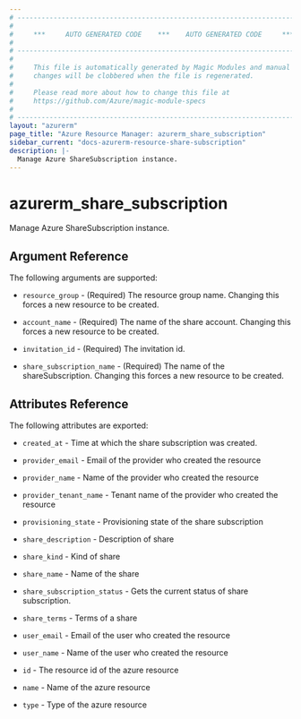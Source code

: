 ```yaml
---
# ----------------------------------------------------------------------------
#
#     ***     AUTO GENERATED CODE    ***    AUTO GENERATED CODE     ***
#
# ----------------------------------------------------------------------------
#
#     This file is automatically generated by Magic Modules and manual
#     changes will be clobbered when the file is regenerated.
#
#     Please read more about how to change this file at
#     https://github.com/Azure/magic-module-specs
#
# ----------------------------------------------------------------------------
layout: "azurerm"
page_title: "Azure Resource Manager: azurerm_share_subscription"
sidebar_current: "docs-azurerm-resource-share-subscription"
description: |-
  Manage Azure ShareSubscription instance.
---
```


# azurerm_share_subscription

Manage Azure ShareSubscription instance.


## Argument Reference

The following arguments are supported:

* `resource_group` - (Required) The resource group name. Changing this forces a new resource to be created.

* `account_name` - (Required) The name of the share account. Changing this forces a new resource to be created.

* `invitation_id` - (Required) The invitation id.

* `share_subscription_name` - (Required) The name of the shareSubscription. Changing this forces a new resource to be created.

## Attributes Reference

The following attributes are exported:

* `created_at` - Time at which the share subscription was created.

* `provider_email` - Email of the provider who created the resource

* `provider_name` - Name of the provider who created the resource

* `provider_tenant_name` - Tenant name of the provider who created the resource

* `provisioning_state` - Provisioning state of the share subscription

* `share_description` - Description of share

* `share_kind` - Kind of share

* `share_name` - Name of the share

* `share_subscription_status` - Gets the current status of share subscription.

* `share_terms` - Terms of a share

* `user_email` - Email of the user who created the resource

* `user_name` - Name of the user who created the resource

* `id` - The resource id of the azure resource

* `name` - Name of the azure resource

* `type` - Type of the azure resource
